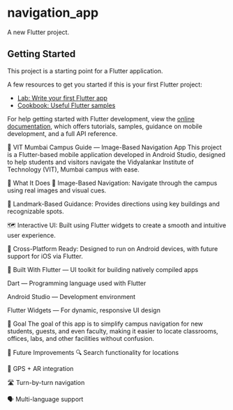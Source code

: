 # navigation_app

A new Flutter project.

## Getting Started

This project is a starting point for a Flutter application.

A few resources to get you started if this is your first Flutter project:

- [Lab: Write your first Flutter app](https://docs.flutter.dev/get-started/codelab)
- [Cookbook: Useful Flutter samples](https://docs.flutter.dev/cookbook)

For help getting started with Flutter development, view the
[online documentation](https://docs.flutter.dev/), which offers tutorials,
samples, guidance on mobile development, and a full API reference.

📍 VIT Mumbai Campus Guide — Image-Based Navigation App
This project is a Flutter-based mobile application developed in Android Studio, designed to help students and visitors navigate the Vidyalankar Institute of Technology (VIT), Mumbai campus with ease.

🧭 What It Does
📸 Image-Based Navigation: Navigate through the campus using real images and visual cues.

🏫 Landmark-Based Guidance: Provides directions using key buildings and recognizable spots.

🗺️ Interactive UI: Built using Flutter widgets to create a smooth and intuitive user experience.

📱 Cross-Platform Ready: Designed to run on Android devices, with future support for iOS via Flutter.

🔧 Built With
Flutter — UI toolkit for building natively compiled apps

Dart — Programming language used with Flutter

Android Studio — Development environment

Flutter Widgets — For dynamic, responsive UI design

🎯 Goal
The goal of this app is to simplify campus navigation for new students, guests, and even faculty, making it easier to locate classrooms, offices, labs, and other facilities without confusion.

🚀 Future Improvements
🔍 Search functionality for locations

📍 GPS + AR integration

🛣️ Turn-by-turn navigation

🗣️ Multi-language support


